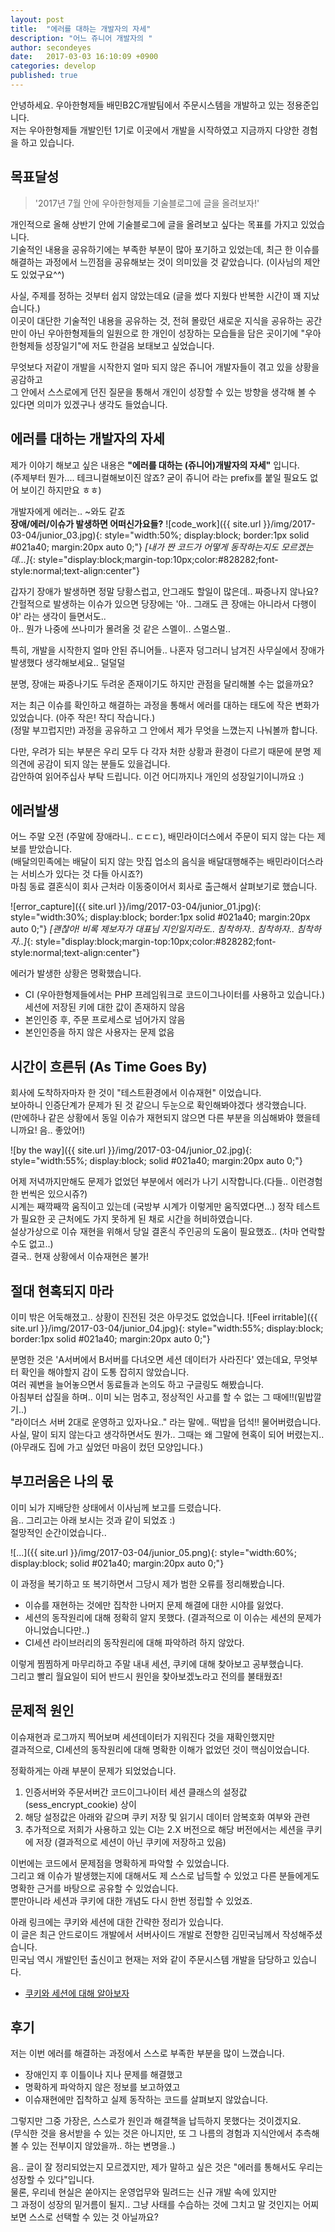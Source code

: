```yaml
---
layout: post
title:  "에러를 대하는 개발자의 자세"
description: "어느 쥬니어 개발자의 "
author: secondeyes
date:   2017-03-03 16:10:09 +0900
categories: develop
published: true
---
```


안녕하세요. 우아한형제들 배민B2C개발팀에서 주문시스템을 개발하고 있는 정용준입니다. <br/>
저는 우아한형제들 개발인턴 1기로 이곳에서 개발을 시작하였고 지금까지 다양한 경험을 하고 있습니다.

## 목표달성 
> '2017년 7월 안에 우아한형제들 기술블로그에 글을 올려보자!'

개인적으로 올해 상반기 안에 기술블로그에 글을 올려보고 싶다는 목표를 가지고 있었습니다.<br/>
기술적인 내용을 공유하기에는 부족한 부분이 많아 포기하고 있었는데, 최근 한 이슈를 해결하는 과정에서 느낀점을 공유해보는 것이 의미있을 것 같았습니다. (이사님의 제안도 있었구요^^)<br/> 

사실, 주제를 정하는 것부터 쉽지 않았는데요 (글을 썼다 지웠다 반복한 시간이 꽤 지났습니다.)<br/>
이곳이 대단한 기술적인 내용을 공유하는 것, 전혀 몰랐던 새로운 지식을 공유하는 공간만이 아닌 우아한형제들의 일원으로 한 개인이 성장하는 모습들을 담은 곳이기에 "우아한형제들 성장일기"에 저도 한걸음 보태보고 싶었습니다.<br/>

무엇보다 저같이 개발을 시작한지 얼마 되지 않은 쥬니어 개발자들이 겪고 있을 상황을 공감하고<br/> 
그 안에서 스스로에게 던진 질문을 통해서 개인이 성장할 수 있는 방향을 생각해 볼 수 있다면 의미가 있겠구나 생각도 들었습니다.<br/>

## 에러를 대하는 개발자의 자세
제가 이야기 해보고 싶은 내용은 <strong>"에러를 대하는 (쥬니어)개발자의 자세"</strong> 입니다.<br/> 
(주제부터 뭔가.... 테크니컬해보이진 않죠? 굳이 쥬니어 라는 prefix를 붙일 필요도 없어 보이긴 하지만요 ㅎㅎ) <br/>

개발자에게 에러는.. ~와도 같죠<br/>
<strong>장애/에러/이슈가 발생하면 어떠신가요들?</strong>
![code_work]({{ site.url }}/img/2017-03-04/junior_03.jpg){: style="width:50%; display:block; border:1px solid #021a40; margin:20px auto 0;"}
*[내가 짠 코드가 어떻게 동작하는지도 모르겠는데...]*{: style="display:block;margin-top:10px;color:#828282;font-style:normal;text-align:center"}

갑자기 장애가 발생하면 정말 당황스럽고, 안그래도 할일이 많은데.. 짜증나지 않나요?<br/>
간헐적으로 발생하는 이슈가 있으면 당장에는 '아.. 그래도 큰 장애는 아니라서 다행이야' 라는 생각이 들면서도.. <br/>
아.. 뭔가 나중에 쓰나미가 몰려올 것 같은 스멜이.. 스멀스멀..<br/>

특히, 개발을 시작한지 얼마 안된 쥬니어들.. 나혼자 덩그러니 남겨진 사무실에서 장애가 발생했다 생각해보세요.. 덜덜덜 <br/>
 
분명, 장애는 짜증나기도 두려운 존재이기도 하지만 관점을 달리해볼 수는 없을까요? <br/>

저는 최근 이슈를 확인하고 해결하는 과정을 통해서 에러를 대하는 태도에 작은 변화가 있었습니다. (아주 작은! 작디 작습니다.)<br/>
(정말 부끄럽지만) 과정을 공유하고 그 안에서 제가 무엇을 느꼈는지 나눠볼까 합니다.<br/>

다만, 우려가 되는 부분은 우리 모두 다 각자 처한 상황과 환경이 다르기 때문에 분명 제 의견에 공감이 되지 않는 분들도 있을겁니다.<br/> 
감안하여 읽어주십사 부탁 드립니다. 이건 어디까지나 개인의 성장일기이니까요 :)

## 에러발생
어느 주말 오전 (주말에 장애라니.. ㄷㄷㄷ), 배민라이더스에서 주문이 되지 않는 다는 제보를 받았습니다.<br/>
(배달의민족에는 배달이 되지 않는 맛집 업소의 음식을 배달대행해주는 배민라이더스라는 서비스가 있다는 것 다들 아시죠?)<br/>
마침 동료 결혼식이 회사 근처라 이동중이어서 회사로 출근해서 살펴보기로 했습니다.

![error_capture]({{ site.url }}/img/2017-03-04/junior_01.jpg){: style="width:30%; display:block; border:1px solid #021a40; margin:20px auto 0;"}
*[괜찮아! 비록 제보자가 대표님 지인일지라도.. 침착하자.. 침착하자.. 침착하자..]*{: style="display:block;margin-top:10px;color:#828282;font-style:normal;text-align:center"}
 
에러가 발생한 상황은 명확했습니다. <br/>
* CI (우아한형제들에서는 PHP 프레임워크로 코드이그나이터를 사용하고 있습니다.) 세션에 저장된 키에 대한 값이 존재하지 않음
* 본인인증 후, 주문 프로세스로 넘어가지 않음 <br/>
* 본인인증을 하지 않은 사용자는 문제 없음<br/>

## 시간이 흐른뒤 (As Time Goes By)
회사에 도착하자마자 한 것이 "테스트환경에서 이슈재현" 이었습니다.<br/>
보아하니 인증단계가 문제가 된 것 같으니 두눈으로 확인해봐야겠다 생각했습니다.<br/> 
(만에하나 같은 상황에서 동일 이슈가 재현되지 않으면 다른 부분을 의심해봐야 했을테니까요! 음.. 좋았어!)
 
![by the way]({{ site.url }}/img/2017-03-04/junior_02.jpg){: style="width:55%; display:block; solid #021a40; margin:20px auto 0;"}

어제 저녁까지만해도 문제가 없었던 부분에서 에러가 나기 시작합니다.(다들.. 이런경험 한 번씩은 있으시쥬?)<br/>
시계는 째깍째깍 움직이고 있는데 (국방부 시계가 이렇게만 움직였다면...) 정작 테스트가 필요한 곳 근처에도 가지 못하게 된 채로 시간을 허비하였습니다.<br/>
설상가상으로 이슈 재현을 위해서 당일 결혼식 주인공의 도움이 필요했죠.. (차마 연락할 수도 없고..) <br/>
결국.. 현재 상황에서 이슈재현은 불가!

## 절대 현혹되지 마라
이미 밖은 어둑해졌고.. 상황이 진전된 것은 아무것도 없었습니다. 
![Feel irritable]({{ site.url }}/img/2017-03-04/junior_04.jpg){: style="width:55%; display:block; border:1px solid #021a40; margin:20px auto 0;"}

분명한 것은 'A서버에서 B서버를 다녀오면 세션 데이터가 사라진다' 였는데요, 무엇부터 확인을 해야할지 감이 도통 잡히지 않았습니다.<br/>
여러 궤변을 늘어놓으면서 동료들과 논의도 하고 구글링도 해봤습니다.<br/>
아침부터 삽질을 하며.. 이미 뇌는 멈추고, 정상적인 사고를 할 수 없는 그 때에!!(밑밥깔기..)<br/>
"라이더스 서버 2대로 운영하고 있자나요.." 라는 말에.. 떡밥을 덥석!! 물어버렸습니다.<br/>
사실, 말이 되지 않는다고 생각하면서도 뭔가.. 그때는 왜 그말에 현혹이 되어 버렸는지.. (아무래도 집에 가고 싶었던 마음이 컸던 모양입니다.)<br/>

## 부끄러움은 나의 몫
이미 뇌가 지배당한 상태에서 이사님께 보고를 드렸습니다. <br/>
음.. 그리고는 아래 보시는 것과 같이 되었죠 :) <br/>
절망적인 순간이었습니다..

![...]({{ site.url }}/img/2017-03-04/junior_05.png){: style="width:60%; display:block; solid #021a40; margin:20px auto 0;"}

이 과정을 복기하고 또 복기하면서 그당시 제가 범한 오류를 정리해봤습니다.
* 이슈를 재현하는 것에만 집착한 나머지 문제 해결에 대한 시야를 잃었다.
* 세션의 동작원리에 대해 정확히 알지 못했다. (결과적으로 이 이슈는 세션의 문제가 아니었습니다만..)
* CI세션 라이브러리의 동작원리에 대해 파악하려 하지 않았다.<br/>

이렇게 찜찜하게 마무리하고 주말 내내 세션, 쿠키에 대해 찾아보고 공부했습니다.<br/> 
그리고 빨리 월요일이 되어 반드시 원인을 찾아보겠노라고 전의를 불태웠죠!

## 문제적 원인
이슈재현과 로그까지 찍어보며 세션데이터가 지워진다 것을 재확인했지만<br/> 
결과적으로, CI세션의 동작원리에 대해 명확한 이해가 없었던 것이 핵심이었습니다.<br/>

정확하게는 아래 부분이 문제가 되었었습니다.

1. 인증서버와 주문서버간 코드이그나이터 세션 클래스의 설정값(sess_encrypt_cookie) 상이 
2. 해당 설정값은 아래와 같으며 쿠키 저장 및 읽기시 데이터 암복호화 여부와 관련
3. 추가적으로 저희가 사용하고 있는 CI는 2.X 버전으로 해당 버전에서는 세션을 쿠키에 저장 (결과적으로 세션이 아닌 쿠키에 저장하고 있음)

이번에는 코드에서 문제점을 명확하게 파악할 수 있었습니다. <br/>
그리고 왜 이슈가 발생했는지에 대해서도 제 스스로 납득할 수 있었고 다른 분들에게도 명확한 근거를 바탕으로 공유할 수 있었습니다.<br/>
뿐만아니라 세션과 쿠키에 대한 개념도 다시 한번 정립할 수 있었죠.<br/>

아래 링크에는 쿠키와 세션에 대한 간략한 정리가 있습니다.<br/>
이 글은 최근 안드로이드 개발에서 서버사이드 개발로 전향한 김민국님께서 작성해주셨습니다.<br/>
민국님 역시 개발인턴 출신이고 현재는 저와 같이 주문시스템 개발을 담당하고 있습니다. <br/>
* [쿠키와 세션에 대해 알아보자](https://cinabrosite.wordpress.com/2017/01/24/cookie_session/)

## 후기
저는 이번 에러를 해결하는 과정에서 스스로 부족한 부분을 많이 느꼈습니다.
* 장애인지 후 이틀이나 지나 문제를 해결했고
* 명확하게 파악하지 않은 정보를 보고하였고
* 이슈재현에만 집착하고 실제 동작하는 코드를 살펴보지 않았습니다.

그렇지만 그중 가장은, 스스로가 원인과 해결책을 납득하지 못했다는 것이겠지요.<br/>
(무식한 것을 용서받을 수 있는 것은 아니지만, 또 그 나름의 경험과 지식안에서 추측해볼 수 있는 전부이지 않았을까.. 하는 변명을..)

음.. 글이 잘 정리되었는지 모르겠지만, 제가 말하고 싶은 것은 "에러를 통해서도 우리는 성장할 수 있다"입니다.<br/>
물론, 우리네 현실은 쏟아지는 운영업무와 밀려드는 신규 개발 속에 있지만<br/>
그 과정이 성장의 밑거름이 될지.. 그냥 사태를 수습하는 것에 그치고 말 것인지는 어찌보면 스스로 선택할 수 있는 것 아닐까요?<br/>








 











